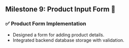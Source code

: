 ## Milestone 9: Product Input Form 🚀  

### ✅ Product Form Implementation  
- Designed a form for adding product details.  
- Integrated backend database storage with validation. 
